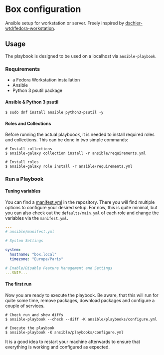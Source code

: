 # Box configuration

Ansible setup for workstation or server.
Freely inspired by [dschier-wtd/fedora-workstation](https://github.com/dschier-wtd/fedora-workstation).

## Usage

The playbook is designed to be used on a localhost via `ansible-playbook`.

### Requirements

* a Fedora Workstation installation
* Ansible
* Python 3 psutil package

#### Ansible & Python 3 psutil

```shell
$ sudo dnf install ansible python3-psutil -y
```

#### Roles and Collections

Before running the actual playboook, it is needed to install required roles
and collections. This can be done in two simple commands:

```shell
# Install collections
$ ansible-galaxy collection install -r ansible/requirements.yml

# Install roles
$ ansible-galaxy role install -r ansible/requirements.yml
```

### Run a Playbook

#### Tuning variables

You can find a [manifest.yml](./ansible/manifest.yml) in the repository. There
you will find multiple options to configure your desired setup. For now, this
is quite minimal, but you can also check out the `defaults/main.yml` of each
role and change the variables via the `manifest.yml`.

```yaml
---
# ansible/manifest.yml

# System Settings

system:
  hostname: "box.local"
  timezone: "Europe/Paris"

# Enable/Disable Feature Management and Settings
...SNIP...
```

#### The first run

Now you are ready to execute the playbook. Be aware, that this will run for
quite some time, remove packages, download packages and configure a couple of
services.

```shell
# Check run and show diffs
$ ansible-playbook --check --diff -K ansible/playbooks/configure.yml

# Execute the playbook
$ ansible-playbook -K ansible/playbooks/configure.yml
```

It is a good idea to restart your machine afterwards to ensure that everything
is working and configured as expected.